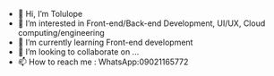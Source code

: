 - 👋 Hi, I’m Tolulope
- 👀 I’m interested in Front-end/Back-end Development, UI/UX, Cloud computing/engineering
- 🌱 I’m currently learning Front-end development
- 💞️ I’m looking to collaborate on ...
- 📫 How to reach me : WhatsApp:09021165772

<!---
ulot01/ulot01 is a ✨ special ✨ repository because its `README.md` (this file) appears on your GitHub profile.
You can click the Preview link to take a look at your changes.
--->
